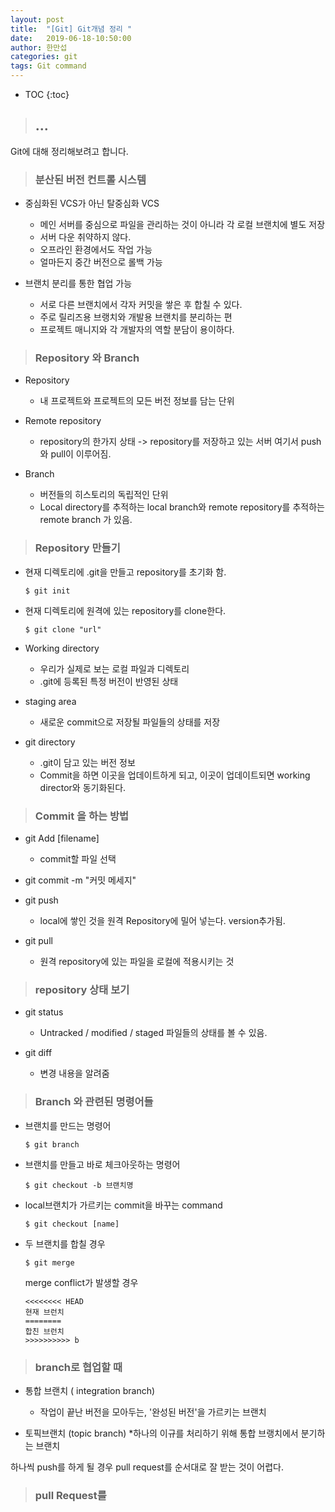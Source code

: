 ```yaml
---
layout: post
title:  "[Git] Git개념 정리 "
date:   2019-06-18-10:50:00
author: 한만섭
categories: git
tags: Git command
---
```


* TOC
{:toc}

> ## ...
  Git에 대해 정리해보려고 합니다. 

> ### 분산된 버전 컨트롤 시스템

  * 중심화된 VCS가 아닌 탈중심화 VCS
    * 메인 서버를 중심으로 파일을 관리하는 것이 아니라 각 로컬 브랜치에 별도 저장 
    * 서버 다운 취약하지 않다.
    * 오프라인 환경에서도 작업 가능 
    * 얼마든지 중간 버전으로 롤백 가능 
    
  * 브랜치 분리를 통한 협업 가능 
    * 서로 다른 브랜치에서 각자 커밋을 쌓은 후 합칠 수 있다. 
    * 주로 릴리즈용 브랭치와 개발용 브랜치를 분리하는 편
    * 프로젝트 매니지와 각 개발자의 역할 분담이 용이하다. 
    
    
> ### Repository 와 Branch

  * Repository
    * 내 프로젝트와 프로젝트의 모든 버전 정보를 담는 단위 
    
  * Remote repository
    * repository의 한가지 상태 -> repository를 저장하고 있는 서버 여기서 push 와 pull이 이루어짐.
    
  * Branch
    * 버전들의 히스토리의 독립적인 단위 
    * Local directory를 추적하는 local branch와 remote repository를 추적하는 remote branch 가 있음. 
    
    
> ### Repository 만들기 
  
  * 현재 디렉토리에 .git을 만들고 repository를 초기화 함.
    
    ```
    $ git init
    ```
    
  * 현재 디렉토리에 원격에 있는 repository를 clone한다. 
    
    ```
    $ git clone "url"
    ```
    
  * Working directory
    * 우리가 실제로 보는 로컬 파일과 디렉토리 
    * .git에 등록된 특정 버전이 반영된 상태
    
  * staging area
    * 새로운 commit으로 저장될 파일들의 상태를 저장 
    
  * git directory
    * .git이 담고 있는 버전 정보 
    * Commit을 하면 이곳을 업데이트하게 되고, 이곳이 업데이트되면 working director와 동기화된다. 
    
    
> ### Commit 을 하는 방법

  * git Add [filename]
    * commit할 파일 선택 
    
  * git commit -m "커밋 메세지"  
  
  * git push 
    * local에 쌓인 것을 원격 Repository에 밀어 넣는다. version추가됨. 
    
  * git pull 
    * 원격 repository에 있는 파일을 로컬에 적용시키는 것 
    
> ### repository 상태 보기 
  
  * git status
    * Untracked / modified / staged 파일들의 상태를 볼 수 있음. 
    
  * git diff 
    * 변경 내용을 알려줌 
    
  
> ### Branch 와 관련된 명령어들 

  * 브랜치를 만드는 명령어 
    
    ```
    $ git branch
    ```
  * 브랜치를 만들고 바로 체크아웃하는 명령어
  
    ```
    $ git checkout -b 브랜치명
    ```
    
  * local브랜치가 가르키는 commit을 바꾸는 command
    
    ```
    $ git checkout [name]
    ```
    
  * 두 브랜치를 합칠 경우 
    
    ```
    $ git merge
    ```
    
    merge conflict가 발생할 경우 
    
    ```
    <<<<<<<< HEAD
    현재 브런치 
    ========
    합친 브런치 
    >>>>>>>>>> b
    ```
    
    
> ### branch로 협업할 때 

  * 통합 브랜치 ( integration branch)
    * 작업이 끝난 버전을 모아두는, '완성된 버전'을 가르키는 브랜치
    
  * 토픽브랜치  (topic branch)
    *하나의 이규를 처리하기 위해 통합 브랭치에서 분기하는 브랜치 
    
  하나씩 push를 하게 될 경우 pull request를 순서대로 잘 받는 것이 어렵다.  
  
    
> ### pull Request를 
